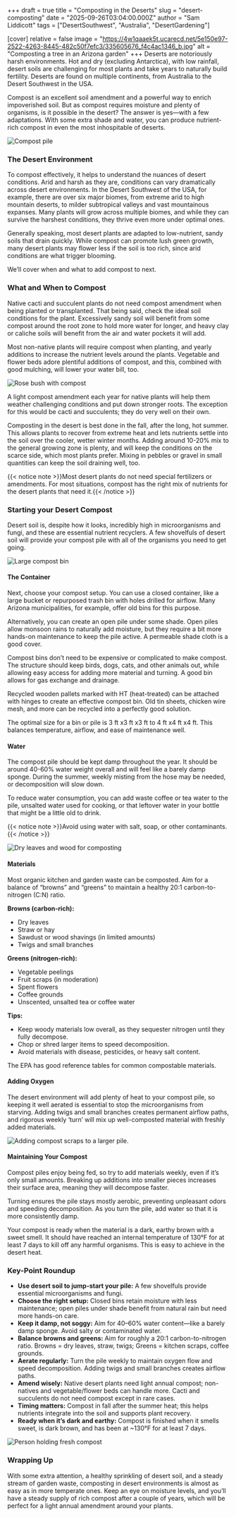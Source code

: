 +++
draft = true
title = "Composting in the Deserts"
slug = "desert-composting"
date = "2025-09-26T03:04:00.000Z"
author = "Sam Liddicott"
tags = ["DesertSouthwest", "Australia", "DesertGardening"]

[cover]
relative = false
image = "https://4w1qaaek5t.ucarecd.net/5e150e97-2522-4263-8445-482c50f7efc3/335605676_f4c4ac1346_b.jpg"
alt = "Composting a tree in an Arizona garden"
+++
Deserts are notoriously harsh environments. Hot and dry (excluding Antarctica), with low rainfall, desert soils are challenging for most plants and take years to naturally build fertility. Deserts are found on multiple continents, from Australia to the Desert Southwest in the USA.

Compost is an excellent soil amendment and a powerful way to enrich impoverished soil. But as compost requires moisture and plenty of organisms, is it possible in the desert? The answer is yes—with a few adaptations. With some extra shade and water, you can produce nutrient-rich compost in even the most inhospitable of deserts.

![Compost pile](https://4w1qaaek5t.ucarecd.net/39d53adc-db47-4286-a295-8bb5932bf213/turning-compost-pile-community-garden-compost-full-microorganisms-sustainable-regenerative-agriculture-with-soil-sample.jpg)

### The Desert Environment

To compost effectively, it helps to understand the nuances of desert conditions. Arid and harsh as they are, conditions can vary dramatically across desert environments. In the Desert Southwest of the USA, for example, there are over six major biomes, from extreme arid to high mountain deserts, to milder subtropical valleys and vast mountainous expanses. Many plants will grow across multiple biomes, and while they can survive the harshest conditions, they thrive even more under optimal ones.

Generally speaking, most desert plants are adapted to low-nutrient, sandy soils that drain quickly. While compost can promote lush green growth, many desert plants may flower less if the soil is too rich, since arid conditions are what trigger blooming.

We’ll cover when and what to add compost to next.

### What and When to Compost

Native cacti and succulent plants do not need compost amendment when being planted or transplanted. That being said, check the ideal soil conditions for the plant. Excessively sandy soil will benefit from some compost around the root zone to hold more water for longer, and heavy clay or caliche soils will benefit from the air and water pockets it will add.

Most non-native plants will require compost when planting, and yearly additions to increase the nutrient levels around the plants. Vegetable and flower beds adore plentiful additions of compost, and this, combined with good mulching, will lower your water bill, too.

![Rose bush with compost](https://4w1qaaek5t.ucarecd.net/ed4402b8-b16e-4cb6-8c7a-370ebc74b7e2/PXL_20250926_204900695.PORTRAIT.jpg)

A light compost amendment each year for native plants will help them weather challenging conditions and put down stronger roots. The exception for this would be cacti and succulents; they do very well on their own. 

Composting in the desert is best done in the fall, after the long, hot summer. This allows plants to recover from extreme heat and lets nutrients settle into the soil over the cooler, wetter winter months. Adding around 10-20% mix to the general growing zone is plenty, and will keep the conditions on the scarce side, which most plants prefer. Mixing in pebbles or gravel in small quantities can keep the soil draining well, too.

{{< notice note >}}Most desert plants do not need special fertilizers or amendments. For most situations, compost has the right mix of nutrients for the desert plants that need it.{{< /notice >}}

### Starting your Desert Compost

Desert soil is, despite how it looks, incredibly high in microorganisms and fungi, and these are essential nutrient recyclers. A few shovelfuls of desert soil will provide your compost pile with all of the organisms you need to get going.


![Large compost bin](https://4w1qaaek5t.ucarecd.net/e13be346-53f7-4bb7-b2ef-71e4b15360a9/gardening.jpg)

#### The Container

Next, choose your compost setup. You can use a closed container, like a large bucket or repurposed trash bin with holes drilled for airflow. Many Arizona municipalities, for example, offer old bins for this purpose. 

Alternatively, you can create an open pile under some shade. Open piles allow monsoon rains to naturally add moisture, but they require a bit more hands-on maintenance to keep the pile active. A permeable shade cloth is a good cover. 

Compost bins don’t need to be expensive or complicated to make compost. The structure should keep birds, dogs, cats, and other animals out, while allowing easy access for adding more material and turning. A good bin allows for gas exchange and drainage. 

Recycled wooden pallets marked with HT (heat-treated) can be attached with hinges to create an effective compost bin. Old tin sheets, chicken wire mesh, and more can be recycled into a perfectly good solution.

The optimal size for a bin or pile is 3 ft x3 ft x3 ft to 4 ft x4 ft x4 ft. This balances temperature, airflow, and ease of maintenance well.

#### Water 

The compost pile should be kept damp throughout the year. It should be around 40-60% water weight overall and will feel like a barely damp sponge. During the summer, weekly misting from the hose may be needed, or decomposition will slow down.

To reduce water consumption, you can add waste coffee or tea water to the pile, unsalted water used for cooking, or that leftover water in your bottle that might be a little old to drink.

{{< notice note >}}Avoid using water with salt, soap, or other contaminants.{{< /notice >}}

![Dry leaves and wood for composting](https://4w1qaaek5t.ucarecd.net/75d3f1a4-5d1e-49d4-890a-2f660447c085/full-frame-shot-dry-leaves-wood.jpg)

#### Materials

Most organic kitchen and garden waste can be composted. Aim for a balance of “browns” and “greens” to maintain a healthy 20:1 carbon-to-nitrogen (C:N) ratio.

**Browns (carbon-rich):**

* Dry leaves
* Straw or hay
* Sawdust or wood shavings (in limited amounts)
* Twigs and small branches

**Greens (nitrogen-rich):**

* Vegetable peelings
* Fruit scraps (in moderation)
* Spent flowers
* Coffee grounds
* Unscented, unsalted tea or coffee water

**Tips:**

* Keep woody materials low overall, as they sequester nitrogen until they fully decompose.
* Chop or shred larger items to speed decomposition.
* Avoid materials with disease, pesticides, or heavy salt content.

The EPA has good reference tables for common compostable materials.


#### Adding Oxygen

The desert environment will add plenty of heat to your compost pile, so keeping it well aerated is essential to stop the microorganisms from starving. Adding twigs and small branches creates permanent airflow paths, and rigorous weekly ‘turn’ will mix up well-composted material with freshly added materials.


![Adding compost scraps to a larger pile.](https://4w1qaaek5t.ucarecd.net/b762b45d-0fdb-45a6-b01a-1caab707fddb/high-angle-view-food-barbecue-grill.jpg)

#### Maintaining Your Compost

Compost piles enjoy being fed, so try to add materials weekly, even if it’s only small amounts. Breaking up additions into smaller pieces increases their surface area, meaning they will decompose faster.

Turning ensures the pile stays mostly aerobic, preventing unpleasant odors and speeding decomposition. As you turn the pile, add water so that it is more consistently damp. 

Your compost is ready when the material is a dark, earthy brown with a sweet smell. It should have reached an internal temperature of 130°F for at least 7 days to kill off any harmful organisms. This is easy to achieve in the desert heat.

### Key-Point Roundup

* **Use desert soil to jump-start your pile:** A few shovelfuls provide essential microorganisms and fungi.
* **Choose the right setup:** Closed bins retain moisture with less maintenance; open piles under shade benefit from natural rain but need more hands-on care.
* **Keep it damp, not soggy:** Aim for 40–60% water content—like a barely damp sponge. Avoid salty or contaminated water.
* **Balance browns and greens:** Aim for roughly a 20:1 carbon-to-nitrogen ratio. Browns = dry leaves, straw, twigs; Greens = kitchen scraps, coffee grounds.
* **Aerate regularly:** Turn the pile weekly to maintain oxygen flow and speed decomposition. Adding twigs and small branches creates airflow paths.
* **Amend wisely:** Native desert plants need light annual compost; non-natives and vegetable/flower beds can handle more. Cacti and succulents do not need compost except in rare cases.
* **Timing matters:** Compost in fall after the summer heat; this helps nutrients integrate into the soil and supports plant recovery.
* **Ready when it’s dark and earthy:** Compost is finished when it smells sweet, is dark brown, and has been at ~130°F for at least 7 days.

![Person holding fresh compost](https://4w1qaaek5t.ucarecd.net/b0d5c59c-0b30-46fa-972d-a81c8e03d66a/cropped-hand-person-planting-sapling.jpg)

### Wrapping Up

With some extra attention, a healthy sprinkling of desert soil, and a steady stream of garden waste, composting in desert environments is almost as easy as in more temperate ones. Keep an eye on moisture levels, and you’ll have a steady supply of rich compost after a couple of years, which will be perfect for a light annual amendment around your plants.
